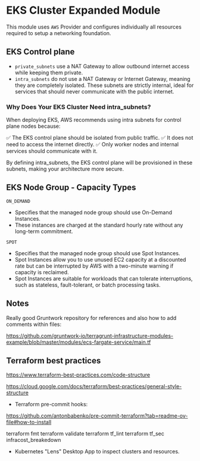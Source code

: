 # EKS Cluster Expanded Module

This module uses `AWS` Provider and configures individually all resources required to setup a networking foundation.

## EKS Control plane

- `private_subnets` use a NAT Gateway to allow outbound internet access while keeping them private.
- `intra_subnets` do not use a NAT Gateway or Internet Gateway, meaning they are completely isolated. These subnets are strictly internal, ideal for services that should never communicate with the public internet.

### Why Does Your EKS Cluster Need intra_subnets?

When deploying EKS, AWS recommends using intra subnets for control plane nodes because:

✅ The EKS control plane should be isolated from public traffic.
✅ It does not need to access the internet directly.
✅ Only worker nodes and internal services should communicate with it.

By defining intra_subnets, the EKS control plane will be provisioned in these subnets, making your architecture more secure.

## EKS Node Group - Capacity Types

`ON_DEMAND`

- Specifies that the managed node group should use On-Demand Instances.
- These instances are charged at the standard hourly rate without any long-term commitment.

`SPOT`

- Specifies that the managed node group should use Spot Instances.
- Spot Instances allow you to use unused EC2 capacity at a discounted rate
  but can be interrupted by AWS with a two-minute warning if capacity is reclaimed.
- Spot Instances are suitable for workloads that can tolerate interruptions,
  such as stateless, fault-tolerant, or batch processing tasks.

## Notes

Really good Gruntwork repository for references and also how to add comments within files:

https://github.com/gruntwork-io/terragrunt-infrastructure-modules-example/blob/master/modules/ecs-fargate-service/main.tf

## Terraform best practices

https://www.terraform-best-practices.com/code-structure

https://cloud.google.com/docs/terraform/best-practices/general-style-structure

- Terraform pre-commit hooks:

https://github.com/antonbabenko/pre-commit-terraform?tab=readme-ov-file#how-to-install

terraform fmt
terraform validate
terraform tf_lint
terraform tf_sec
infracost_breakedown

- Kubernetes "Lens" Desktop App to inspect clusters and resources.
